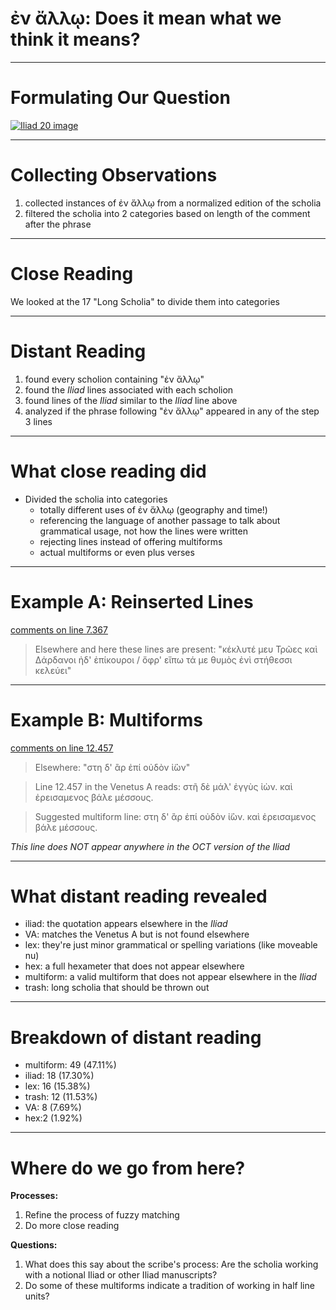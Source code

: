 # ἐν ἄλλῳ: Does it mean what we think it means?

---

# Formulating Our Question

[![Iliad 20 image](http://www.homermultitext.org/iipsrv?OBJ=IIP,1.0&FIF=/project/homer/pyramidal/VenA/VA268VN-0770.tif&RGN=0.156,0.5435,0.077,0.033&WID=9000&CVT=JPEG)](http://www.homermultitext.org/hmt-digital/images?request=GetIIPMooViewer&urn=urn:cite:hmt:vaimg.VA268VN-0770@0.156,0.5435,0.077,0.033)

---

# Collecting Observations
1. collected instances of ἐν ἄλλῳ from a normalized edition of the scholia
2. filtered the scholia into 2 categories based on length of the comment after the phrase

---

# Close Reading
We looked at the 17 "Long Scholia" to divide them into categories

---

# Distant Reading

1. found every scholion containing "ἐν ἄλλῳ"
2. found the *Iliad* lines associated with each scholion
3. found lines of the *Iliad* similar to the *Iliad* line above
4. analyzed if the phrase following "ἐν ἄλλῳ" appeared in any of the step 3 lines

---

# What close reading did
- Divided the scholia into categories
  - totally different uses of ἐν ἄλλῳ (geography and time!)
  - referencing the language of another passage to talk about grammatical usage, not how the lines were written
  - rejecting lines instead of offering multiforms
  - actual multiforms or even plus verses

---

# Example A: Reinserted Lines

[comments on line 7.367](http://www.homermultitext.org/hmt-digital/images?request=GetIIPMooViewer&urn=urn:cite:hmt:vaimg.VA098RN-0270@0.628,0.4932,0.22,0.0495)

>Elsewhere and here these lines are present: 
>"κέκλυτέ μευ Τρῶες καὶ Δάρδανοι ἠδ' ἐπίκουροι 
>/ ὄφρ' εἴπω τά με θυμὸς ἐνὶ στήθεσσι κελεύει"

---

# Example B: Multiforms

[comments on line 12.457](http://www.homermultitext.org/hmt-digital/images?request=GetIIPMooViewer&urn=urn:cite:hmt:vaimg.VA163VN-0665@0.441,0.292,0.058,0.0338)

>Elsewhere: "στη δ' ἂρ ἐπί οὐδὸν ἰ̈ὼν"

>Line 12.457 in the Venetus A reads: στῆ δὲ μάλ' ἐγγὺς ἰὼν. καὶ ἐρεισαμενος βάλε μέσσους. 

>Suggested multiform line: στη δ' ἂρ ἐπί οὐδὸν ἰ̈ὼν. καὶ ἐρεισαμενος βάλε μέσσους. 

*This line does NOT appear anywhere in the OCT version of the Iliad*

---

# What distant reading revealed
- iliad: the quotation appears elsewhere in the *Iliad*
- VA: matches the Venetus A but is not found elsewhere
- lex: they're just minor grammatical or spelling variations (like moveable nu)
- hex: a full hexameter that does not appear elsewhere
- multiform: a valid multiform that does not appear elsewhere in the *Iliad*
- trash: long scholia that should be thrown out

---
# Breakdown of distant reading

- multiform: 49   (47.11%)
- iliad: 18       (17.30%)
- lex: 16         (15.38%)
- trash: 12       (11.53%)
- VA: 8           (7.69%)
- hex:2           (1.92%)


---

# Where do we go from here?

**Processes:**
1. Refine the process of fuzzy matching
1. Do more close reading

**Questions:**
1. What does this say about the scribe's process: Are the scholia working with a notional Iliad or other Iliad manuscripts?
1. Do some of these multiforms indicate a tradition of working in half line units?
